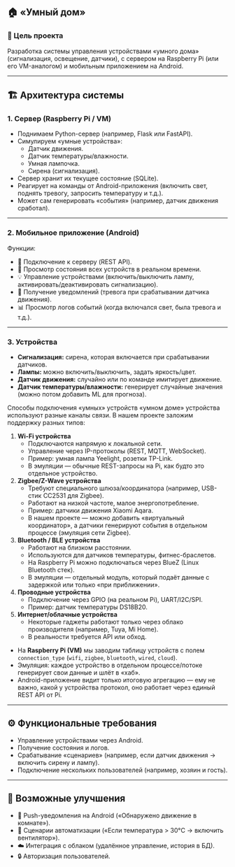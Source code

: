 ## 🏠 «Умный дом» 
### 🎯 Цель проекта

Разработка системы управления  устройствами «умного дома» (сигнализация, освещение, датчики), с сервером на Raspberry Pi (или его VM-аналогом) и мобильным приложением на Android.

---

## 🏗 Архитектура системы

### 1. Сервер (Raspberry Pi / VM)

- Поднимаем Python-сервер (например, Flask или FastAPI).    
- Симулируем «умные устройства»:    
    - Датчик движения.        
    - Датчик температуры/влажности.        
    - Умная лампочка.        
    - Сирена (сигнализация).        
- Сервер хранит их текущее состояние (SQLite).    
- Реагирует на команды от Android-приложения (включить свет, поднять тревогу, запросить температуру и т.д.).    
- Может сам генерировать «события» (например, датчик движения сработал).    
---
### 2. Мобильное приложение (Android)
Функции:
- 📡 Подключение к серверу (REST API).    
- 👀 Просмотр состояния всех устройств в реальном времени.    
- 💡 Управление устройствами (включить/выключить лампу, активировать/деактивировать сигнализацию).    
- 🔔 Получение уведомлений (тревога при срабатывании датчика движения).    
- 📊 Просмотр логов событий (когда включался свет, была тревога и т.д.).    
---

### 3. Устройства

- **Сигнализация:** сирена, которая включается при срабатывании датчиков.    
- **Лампы:** можно включить/выключить, задать яркость/цвет.    
- **Датчик движения:** случайно или по команде имитирует движение.    
- **Датчик температуры/влажности:** генерирует случайные значения (можно потом добавить ML для прогноза).

Способы подключения «умных» устройств
«умном доме» устройства используют разные каналы связи. В нашем проекте заложим поддержку разных типов:

1. **Wi-Fi устройства**    
    - Подключаются напрямую к локальной сети.        
    - Управление через IP-протоколы (REST, MQTT, WebSocket).        
    - Пример: умная лампа Yeelight, розетки TP-Link.        
    - В эмуляции — обычные REST-запросы на Pi, как будто это отдельное устройство.        
2. **Zigbee/Z-Wave устройства**    
    - Требуют специального шлюза/координатора (например, USB-стик CC2531 для Zigbee).        
    - Работают на низкой частоте, малое энергопотребление.        
    - Пример: датчики движения Xiaomi Aqara.        
    - В нашем проекте — можно добавить «виртуальный координатор», а датчики генерируют события в отдельном процессе (эмуляция сети Zigbee).        
3. **Bluetooth / BLE устройства**    
    - Работают на близком расстоянии.        
    - Используются для датчиков температуры, фитнес-браслетов.        
    - На Raspberry Pi можно подключаться через BlueZ (Linux Bluetooth стек).       
    - В эмуляции — отдельный модуль, который подаёт данные с задержкой или только «при приближении».        
4. **Проводные устройства**    
    - Подключение через GPIO (на реальном Pi), UART/I2C/SPI.        
    - Пример: датчик температуры DS18B20.  
5. **Интернет/облачные устройства**
    - Некоторые гаджеты работают только через облако производителя (например, Tuya, Mi Home).
    - В реальности требуется API или обход.

- На **Raspberry Pi (VM)** мы заводим таблицу устройств с полем `connection_type` (`wifi`, `zigbee`, `bluetooth`, `wired`, `cloud`).    
- Эмуляция: каждое устройство в отдельном процессе/потоке генерирует свои данные и шлёт в «хаб».    
- Android-приложение видит только итоговую агрегацию — ему не важно, какой у устройства протокол, оно работает через единый REST API от Pi.    
---
## ⚙️ Функциональные требования
- Управление устройствами через Android.    
- Получение состояния и логов.    
- Срабатывание «сценариев» (например, если датчик движения → включить сирену и лампу).    
- Подключение нескольких пользователей (например, хозяин и гость).    

---
## 🚀 Возможные улучшения
- 📲 Push-уведомления на Android («Обнаружено движение в комнате»).    
- 🤖 Сценарии автоматизации («Если температура > 30°C → включить вентилятор»).    
- ☁️ Интеграция с облаком (удалённое управление, история в БД).    
- 🔒 Авторизация пользователей.
